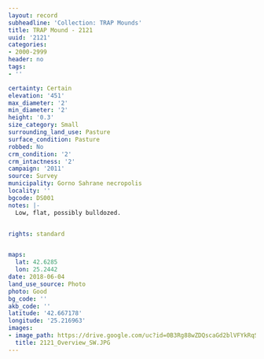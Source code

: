 ```yaml
---
layout: record
subheadline: 'Collection: TRAP Mounds'
title: TRAP Mound - 2121
uuid: '2121'
categories:
- 2000-2999
header: no
tags:
- ''

certainty: Certain
elevation: '451'
max_diameter: '2'
min_diameter: '2'
height: '0.3'
size_category: Small
surrounding_land_use: Pasture
surface_condition: Pasture
robbed: No
crm_condition: '2'
crm_intactness: '2'
campaign: '2011'
source: Survey
municipality: Gorno Sahrane necropolis
locality: ''
bgcode: DS001
notes: |-
  Low, flat, possibly bulldozed.


rights: standard


maps:
  lat: 42.6285
  lon: 25.2442
date: 2018-06-04
land_use_source: Photo
photo: Good
bg_code: ''
akb_code: ''
latitude: '42.667178'
longitude: '25.216963'
images:
- image_path: https://drive.google.com/uc?id=0B3Rg88wZDQscaGd2blVFYkRqSGc
  title: 2121_Overview_SW.JPG
---
```

